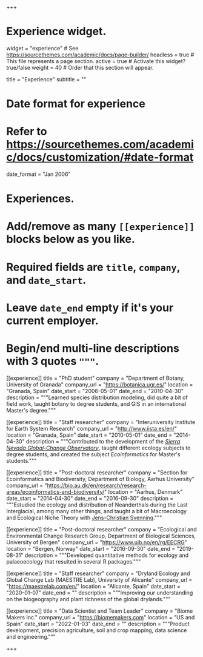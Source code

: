 +++
# Experience widget.
widget = "experience"  # See https://sourcethemes.com/academic/docs/page-builder/
headless = true  # This file represents a page section.
active = true  # Activate this widget? true/false
weight = 40  # Order that this section will appear.

title = "Experience"
subtitle = ""

# Date format for experience
#   Refer to https://sourcethemes.com/academic/docs/customization/#date-format
date_format = "Jan 2006"

# Experiences.
#   Add/remove as many `[[experience]]` blocks below as you like.
#   Required fields are `title`, `company`, and `date_start`.
#   Leave `date_end` empty if it's your current employer.
#   Begin/end multi-line descriptions with 3 quotes `"""`.
[[experience]]
  title = "PhD student"
  company = "Department of Botany, University of Granada"
  company_url = "https://botanica.ugr.es/"
  location = "Granada, Spain"
  date_start = "2006-05-01"
  date_end = "2010-04-30"
  description = """Learned species distribution modeling, did quite a bit of field work, taught botany to degree students, and GIS in an international Master's degree."""
  
[[experience]]
  title = "Staff researcher"
  company = "Interuniversity Institute for Earth System Research"
  company_url = "http://www.iista.es/en/"
  location = "Granada, Spain"
  date_start = "2010-05-01"
  date_end = "2014-04-30"
  description = """Contributed to the development of the [*Sierra Nevada Global-Change Observatory*](https://obsnev.es/en/), taught different ecology subjects to degree students, and created the subject *Ecoinformatics* for Master's students."""
  
[[experience]]
  title = "Post-doctoral researcher"
  company = "Section for Ecoinformatics and Biodiversity, Department of Biology, Aarhus University"
  company_url = "https://bio.au.dk/en/research/research-areas/ecoinformatics-and-biodiversity/"
  location = "Aarhus, Denmark"
  date_start = "2014-04-30"
  date_end = "2016-09-30"
  description = """Estudied the ecology and distribution of Neanderthals during the Last Interglacial, among many other things, and taught a bit of Macroecology and Ecological Niche Theory with [Jens-Christian Svenning](https://pure.au.dk/portal/en/persons/jc-svenning(33c3c4e2-57ab-478c-889d-06c594e57b8b).html)."""
  
[[experience]]
  title = "Post-doctoral researcher"
  company = "Ecological and Environmental Change Research Group, Department of Biological Sciences, University of Bergen"
  company_url = "https://www.uib.no/en/rg/EECRG"
  location = "Bergen, Norway"
  date_start = "2016-09-30"
  date_end = "2019-08-31"
  description = """Developed quantitative methods for ecology and palaeoecology that resulted in several R packages."""
  
[[experience]]
  title = "Staff researcher"
  company = "Dryland Ecology and Global Change Lab (MAESTRE Lab), University of Alicante"
  company_url = "https://maestrelab.com/en/"
  location = "Alicante, Spain"
  date_start = "2020-01-07"
  date_end = ""
  description = """Improving our understanding on the biogeography and plant richness of the global drylands."""
  
[[experience]]
  title = "Data Scientist and Team Leader"
  company = "Biome Makers Inc."
  company_url = "https://biomemakers.com"
  location = "US and Spain"
  date_start = "2022-01-03"
  date_end = ""
  description = """Product development, precision agriculture, soil and crop mapping, data science and engineering."""




+++

